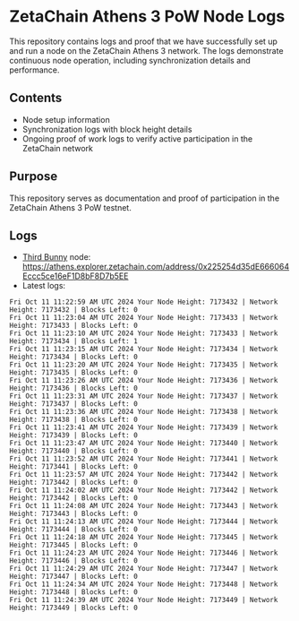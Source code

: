 # ZetaChain Athens 3 PoW Node Logs
This repository contains logs and proof that we have successfully set up and run a node on the ZetaChain Athens 3 network. The logs demonstrate continuous node operation, including synchronization details and performance.

## Contents
- Node setup information
- Synchronization logs with block height details
- Ongoing proof of work logs to verify active participation in the ZetaChain network

## Purpose
This repository serves as documentation and proof of participation in the ZetaChain Athens 3 PoW testnet.

## Logs

- [Third Bunny](https://thirdbunny.xyz/) node: https://athens.explorer.zetachain.com/address/0x225254d35dE666064Eccc5ce16eF1D8bF8D7b5EE
- Latest logs:
```
Fri Oct 11 11:22:59 AM UTC 2024 Your Node Height: 7173432 | Network Height: 7173432 | Blocks Left: 0
Fri Oct 11 11:23:04 AM UTC 2024 Your Node Height: 7173433 | Network Height: 7173433 | Blocks Left: 0
Fri Oct 11 11:23:10 AM UTC 2024 Your Node Height: 7173433 | Network Height: 7173434 | Blocks Left: 1
Fri Oct 11 11:23:15 AM UTC 2024 Your Node Height: 7173434 | Network Height: 7173434 | Blocks Left: 0
Fri Oct 11 11:23:20 AM UTC 2024 Your Node Height: 7173435 | Network Height: 7173435 | Blocks Left: 0
Fri Oct 11 11:23:26 AM UTC 2024 Your Node Height: 7173436 | Network Height: 7173436 | Blocks Left: 0
Fri Oct 11 11:23:31 AM UTC 2024 Your Node Height: 7173437 | Network Height: 7173437 | Blocks Left: 0
Fri Oct 11 11:23:36 AM UTC 2024 Your Node Height: 7173438 | Network Height: 7173438 | Blocks Left: 0
Fri Oct 11 11:23:41 AM UTC 2024 Your Node Height: 7173439 | Network Height: 7173439 | Blocks Left: 0
Fri Oct 11 11:23:47 AM UTC 2024 Your Node Height: 7173440 | Network Height: 7173440 | Blocks Left: 0
Fri Oct 11 11:23:52 AM UTC 2024 Your Node Height: 7173441 | Network Height: 7173441 | Blocks Left: 0
Fri Oct 11 11:23:57 AM UTC 2024 Your Node Height: 7173442 | Network Height: 7173442 | Blocks Left: 0
Fri Oct 11 11:24:02 AM UTC 2024 Your Node Height: 7173442 | Network Height: 7173442 | Blocks Left: 0
Fri Oct 11 11:24:08 AM UTC 2024 Your Node Height: 7173443 | Network Height: 7173443 | Blocks Left: 0
Fri Oct 11 11:24:13 AM UTC 2024 Your Node Height: 7173444 | Network Height: 7173444 | Blocks Left: 0
Fri Oct 11 11:24:18 AM UTC 2024 Your Node Height: 7173445 | Network Height: 7173445 | Blocks Left: 0
Fri Oct 11 11:24:23 AM UTC 2024 Your Node Height: 7173446 | Network Height: 7173446 | Blocks Left: 0
Fri Oct 11 11:24:29 AM UTC 2024 Your Node Height: 7173447 | Network Height: 7173447 | Blocks Left: 0
Fri Oct 11 11:24:34 AM UTC 2024 Your Node Height: 7173448 | Network Height: 7173448 | Blocks Left: 0
Fri Oct 11 11:24:39 AM UTC 2024 Your Node Height: 7173449 | Network Height: 7173449 | Blocks Left: 0
```
